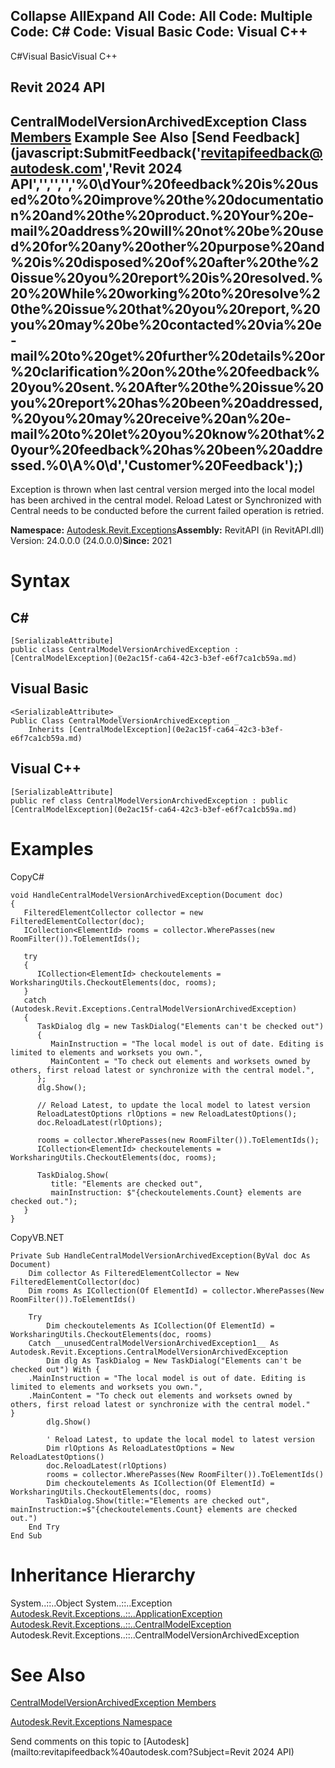 ﻿

Collapse AllExpand All Code: All Code: Multiple Code: C# Code: Visual Basic Code: Visual C++   
---  
  
C#Visual BasicVisual C++

Revit 2024 API  
---  
CentralModelVersionArchivedException Class  
[Members](35a5624c-ec18-7a94-3131-57fd2221f1c3.md) Example See Also [Send Feedback](javascript:SubmitFeedback\('revitapifeedback@autodesk.com','Revit 2024 API','','','','%0\\dYour%20feedback%20is%20used%20to%20improve%20the%20documentation%20and%20the%20product.%20Your%20e-mail%20address%20will%20not%20be%20used%20for%20any%20other%20purpose%20and%20is%20disposed%20of%20after%20the%20issue%20you%20report%20is%20resolved.%20%20While%20working%20to%20resolve%20the%20issue%20that%20you%20report,%20you%20may%20be%20contacted%20via%20e-mail%20to%20get%20further%20details%20or%20clarification%20on%20the%20feedback%20you%20sent.%20After%20the%20issue%20you%20report%20has%20been%20addressed,%20you%20may%20receive%20an%20e-mail%20to%20let%20you%20know%20that%20your%20feedback%20has%20been%20addressed.%0\\A%0\\d','Customer%20Feedback'\);)  
---  
  
Exception is thrown when last central version merged into the local model has been archived in the central model. Reload Latest or Synchronized with Central needs to be conducted before the current failed operation is retried. 

**Namespace:** [Autodesk.Revit.Exceptions](e3bbc463-dccb-6964-e8ef-697c9ed07a27.md)**Assembly:** RevitAPI (in RevitAPI.dll) Version: 24.0.0.0 (24.0.0.0)**Since:** 2021

# Syntax

C#  
---  
      
    
    [SerializableAttribute]
    public class CentralModelVersionArchivedException : [CentralModelException](0e2ac15f-ca64-42c3-b3ef-e6f7ca1cb59a.md)  
  
Visual Basic  
---  
      
    
    <SerializableAttribute> _
    Public Class CentralModelVersionArchivedException _
    	Inherits [CentralModelException](0e2ac15f-ca64-42c3-b3ef-e6f7ca1cb59a.md)  
  
Visual C++  
---  
      
    
    [SerializableAttribute]
    public ref class CentralModelVersionArchivedException : public [CentralModelException](0e2ac15f-ca64-42c3-b3ef-e6f7ca1cb59a.md)  
  
# Examples

CopyC#
    
    
    void HandleCentralModelVersionArchivedException(Document doc)
    {
       FilteredElementCollector collector = new FilteredElementCollector(doc);
       ICollection<ElementId> rooms = collector.WherePasses(new RoomFilter()).ToElementIds();
    
       try
       {
          ICollection<ElementId> checkoutelements = WorksharingUtils.CheckoutElements(doc, rooms);
       }
       catch (Autodesk.Revit.Exceptions.CentralModelVersionArchivedException)
       {
          TaskDialog dlg = new TaskDialog("Elements can't be checked out")
          {
             MainInstruction = "The local model is out of date. Editing is limited to elements and worksets you own.",
             MainContent = "To check out elements and worksets owned by others, first reload latest or synchronize with the central model.",
          };
          dlg.Show();
    
          // Reload Latest, to update the local model to latest version
          ReloadLatestOptions rlOptions = new ReloadLatestOptions();
          doc.ReloadLatest(rlOptions);
    
          rooms = collector.WherePasses(new RoomFilter()).ToElementIds();
          ICollection<ElementId> checkoutelements = WorksharingUtils.CheckoutElements(doc, rooms);
    
          TaskDialog.Show(
             title: "Elements are checked out",
             mainInstruction: $"{checkoutelements.Count} elements are checked out.");
       }
    }

CopyVB.NET
    
    
    Private Sub HandleCentralModelVersionArchivedException(ByVal doc As Document)
        Dim collector As FilteredElementCollector = New FilteredElementCollector(doc)
        Dim rooms As ICollection(Of ElementId) = collector.WherePasses(New RoomFilter()).ToElementIds()
    
        Try
            Dim checkoutelements As ICollection(Of ElementId) = WorksharingUtils.CheckoutElements(doc, rooms)
        Catch __unusedCentralModelVersionArchivedException1__ As Autodesk.Revit.Exceptions.CentralModelVersionArchivedException
            Dim dlg As TaskDialog = New TaskDialog("Elements can't be checked out") With {
        .MainInstruction = "The local model is out of date. Editing is limited to elements and worksets you own.",
        .MainContent = "To check out elements and worksets owned by others, first reload latest or synchronize with the central model."
    }
            dlg.Show()
    
            ' Reload Latest, to update the local model to latest version
            Dim rlOptions As ReloadLatestOptions = New ReloadLatestOptions()
            doc.ReloadLatest(rlOptions)
            rooms = collector.WherePasses(New RoomFilter()).ToElementIds()
            Dim checkoutelements As ICollection(Of ElementId) = WorksharingUtils.CheckoutElements(doc, rooms)
            TaskDialog.Show(title:="Elements are checked out", mainInstruction:=$"{checkoutelements.Count} elements are checked out.")
        End Try
    End Sub

# Inheritance Hierarchy

System..::..Object System..::..Exception [Autodesk.Revit.Exceptions..::..ApplicationException](05012a96-16ea-ace7-6115-b45406dacead.md) [Autodesk.Revit.Exceptions..::..CentralModelException](0e2ac15f-ca64-42c3-b3ef-e6f7ca1cb59a.md) Autodesk.Revit.Exceptions..::..CentralModelVersionArchivedException

# See Also

[CentralModelVersionArchivedException Members](35a5624c-ec18-7a94-3131-57fd2221f1c3.md)

[Autodesk.Revit.Exceptions Namespace](e3bbc463-dccb-6964-e8ef-697c9ed07a27.md)

Send comments on this topic to [Autodesk](mailto:revitapifeedback%40autodesk.com?Subject=Revit 2024 API)
